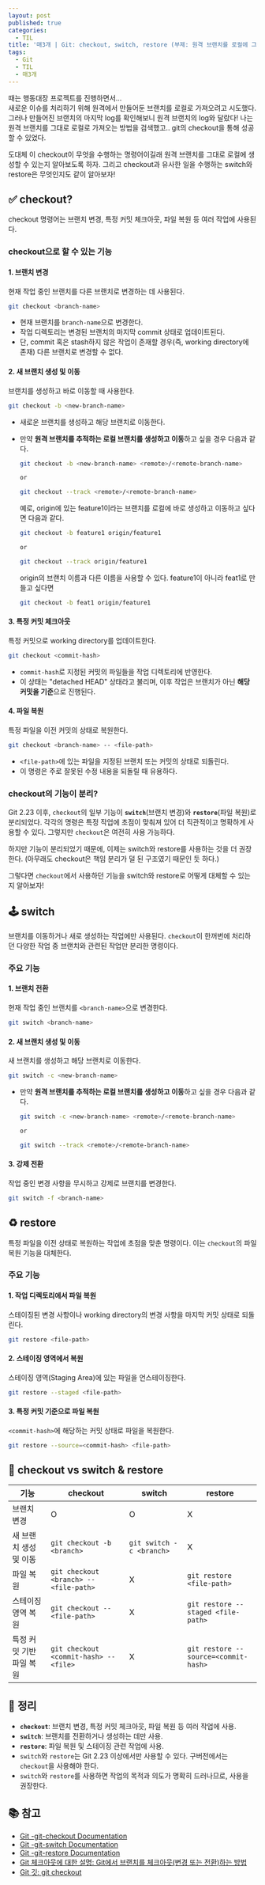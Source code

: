 ```yaml
---
layout: post
published: true
categories:
  - TIL
title: '매3개 | Git: checkout, switch, restore (부제: 원격 브랜치를 로컬에 그대로 생성하기)'
tags:
  - Git
  - TIL
  - 매3개
---
```


때는 행동대장 프로젝트를 진행하면서...  
새로운 이슈를 처리하기 위해 원격에서 만들어둔 브랜치를 로컬로 가져오려고 시도했다. 그러나 만들어진 브랜치의 마지막 log를 확인해보니 원격 브랜치의 log와 달랐다! 나는 원격 브랜치를 그대로 로컬로 가져오는 방법을 검색했고.. git의 checkout을 통해 성공할 수 있었다.

도대체 이 checkout이 무엇을 수행하는 명령어이길래 원격 브랜치를 그대로 로컬에 생성할 수 있는지 알아보도록 하자. 그리고 checkout과 유사한 일을 수행하는 switch와 restore은 무엇인지도 같이 알아보자!

## ✅ checkout?

checkout 명령어는 브랜치 변경, 특정 커밋 체크아웃, 파일 복원 등 여러 작업에 사용된다.

### checkout으로 할 수 있는 기능

#### 1. 브랜치 변경

현재 작업 중인 브랜치를 다른 브랜치로 변경하는 데 사용된다.

```bash
git checkout <branch-name>
```

- 현재 브랜치를 `branch-name`으로 변경한다.
- 작업 디렉토리는 변경된 브랜치의 마지막 commit 상태로 업데이트된다.
- 단, commit 혹은 stash하지 않은 작업이 존재할 경우(즉, working directory에 존재) 다른 브랜치로 변경할 수 없다.

#### 2. 새 브랜치 생성 및 이동

브랜치를 생성하고 바로 이동할 때 사용한다.

```bash
git checkout -b <new-branch-name>
```

- 새로운 브랜치를 생성하고 해당 브랜치로 이동한다.
- 만약 **원격 브랜치를 추적하는 로컬 브랜치를 생성하고 이동**하고 싶을 경우 다음과 같다.

  ```bash
  git checkout -b <new-branch-name> <remote>/<remote-branch-name>

  or

  git checkout --track <remote>/<remote-branch-name>
  ```

  예로, origin에 있는 feature1이라는 브랜치를 로컬에 바로 생성하고 이동하고 싶다면 다음과 같다.

  ```bash
  git checkout -b feature1 origin/feature1

  or

  git checkout --track origin/feature1
  ```

  origin의 브랜치 이름과 다른 이름을 사용할 수 있다. feature1이 아니라 feat1로 만들고 싶다면

  ```bash
  git checkout -b feat1 origin/feature1
  ```

#### 3. 특정 커밋 체크아웃

특정 커밋으로 working directory를 업데이트한다.

```bash
git checkout <commit-hash>
```

- `commit-hash`로 지정된 커밋의 파일들을 작업 디렉토리에 반영한다.
- 이 상태는 "detached HEAD" 상태라고 불리며, 이후 작업은 브랜치가 아닌 **해당 커밋을 기준**으로 진행된다.

#### 4. 파일 복원

특정 파일을 이전 커밋의 상태로 복원한다.

```bash
git checkout <branch-name> -- <file-path>
```

- `<file-path>`에 있는 파일을 지정된 브랜치 또는 커밋의 상태로 되돌린다.
- 이 명령은 주로 잘못된 수정 내용을 되돌릴 때 유용하다.

### checkout의 기능이 분리?

Git 2.23 이후, `checkout`의 일부 기능이 **`switch`**(브랜치 변경)와 **`restore`**(파일 복원)로 분리되었다. 각각의 명령은 특정 작업에 초점이 맞춰져 있어 더 직관적이고 명확하게 사용할 수 있다. 그렇지만 `checkout`은 여전히 사용 가능하다.

하지만 기능이 분리되었기 때문에, 이제는 switch와 restore를 사용하는 것을 더 권장한다. (아무래도 checkout은 책임 분리가 덜 된 구조였기 때문인 듯 하다.)

그렇다면 `checkout`에서 사용하던 기능을 switch와 restore로 어떻게 대체할 수 있는지 알아보자!

## 🕹️ switch

브랜치를 이동하거나 새로 생성하는 작업에만 사용된다. `checkout`이 한꺼번에 처리하던 다양한 작업 중 브랜치와 관련된 작업만 분리한 명령이다.

### 주요 기능

#### 1. 브랜치 전환

현재 작업 중인 브랜치를 `<branch-name>`으로 변경한다.

```bash
git switch <branch-name>
```

#### 2. 새 브랜치 생성 및 이동

새 브랜치를 생성하고 해당 브랜치로 이동한다.

```bash
git switch -c <new-branch-name>
```

- 만약 **원격 브랜치를 추적하는 로컬 브랜치를 생성하고 이동**하고 싶을 경우 다음과 같다.

  ```bash
  git switch -c <new-branch-name> <remote>/<remote-branch-name>

  or

  git switch --track <remote>/<remote-branch-name>
  ```

#### 3. 강제 전환

작업 중인 변경 사항을 무시하고 강제로 브랜치를 변경한다.

```bash
git switch -f <branch-name>
```

## ♻️ restore

특정 파일을 이전 상태로 복원하는 작업에 초점을 맞춘 명령이다. 이는 `checkout`의 파일 복원 기능을 대체한다.

### 주요 기능

#### 1. 작업 디렉토리에서 파일 복원

스테이징된 변경 사항이나 working directory의 변경 사항을 마지막 커밋 상태로 되돌린다.

```bash
git restore <file-path>
```

#### 2. 스테이징 영역에서 복원

스테이징 영역(Staging Area)에 있는 파일을 언스테이징한다.

```bash
git restore --staged <file-path>
```

#### 3. 특정 커밋 기준으로 파일 복원

`<commit-hash>`에 해당하는 커밋 상태로 파일을 복원한다.

```bash
git restore --source=<commit-hash> <file-path>
```

## 🥊 checkout vs switch & restore

| **기능**                 | **checkout**                           | **switch**               | **restore**                          |
| ------------------------ | -------------------------------------- | ------------------------ | ------------------------------------ |
| 브랜치 변경              | O                                      | O                        | X                                    |
| 새 브랜치 생성 및 이동   | `git checkout -b <branch>`             | `git switch -c <branch>` | X                                    |
| 파일 복원                | `git checkout <branch> -- <file-path>` | X                        | `git restore <file-path>`            |
| 스테이징 영역 복원       | `git checkout -- <file-path>`          | X                        | `git restore --staged <file-path>`   |
| 특정 커밋 기반 파일 복원 | `git checkout <commit-hash> -- <file>` | X                        | `git restore --source=<commit-hash>` |

## 📝 정리

- **`checkout`**: 브랜치 변경, 특정 커밋 체크아웃, 파일 복원 등 여러 작업에 사용.
- **`switch`**: 브랜치를 전환하거나 생성하는 데만 사용.
- **`restore`**: 파일 복원 및 스테이징 관련 작업에 사용.
- `switch`와 `restore`는 Git 2.23 이상에서만 사용할 수 있다. 구버전에서는 `checkout`을 사용해야 한다.
- `switch`와 `restore`를 사용하면 작업의 목적과 의도가 명확히 드러나므로, 사용을 권장한다.

## 📚 참고

- [Git -git-checkout Documentation](https://git-scm.com/docs/git-checkout)
- [Git -git-switch Documentation](https://git-scm.com/docs/git-switch)
- [Git -git-restore Documentation](https://git-scm.com/docs/git-restore)
- [Git 체크아웃에 대한 설명: Git에서 브랜치를 체크아웃(변경 또는 전환)하는 방법](https://www.freecodecamp.org/korean/news/git-cekeuause-daehan-seolmyeong-giteseo-beuraencireul-cekeuaus-byeongyeong-ddoneun-jeonhwan-haneun-bangbeob/)
- [Git 깃: git checkout](https://zoosso.tistory.com/729)
